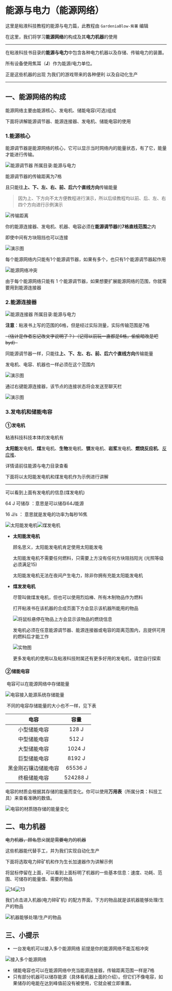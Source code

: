 # **能源与电力（能源网络）**

这里是粘液科技教程的能源与电力篇，此教程由 `GardeniaBlow-紫薯` 编辑

在这里，我们将学习**能源网络**的构成及其**电力机器**的使用

------

在粘液科技书目录的**能源与电力**中包含各种电力机器以及存储、传输电力的装置。

所有设备使用焦耳（**J**）作为能源/电力单位。

正是这些机器的出现 为我们的游戏带来的各种便利 以及自动化生产

------

## 一、能源网络的构成

能源网络主要由能源核心、发电机、储能电容(可选)组成

下面将讲解能源调节器、能源连接器、发电机、储能电容的使用

### 1.能源核心

能源调节器是能源网络的核心，它可以显示当时网络内的能量状态，有了它，能量才能进行传输。

![能源调节器 所属目录:能源与电力](image/1.3/1.png)

能源调节器的传输距离为7格

且只能往**上、下、左、右、前、后六个直线方向**传输能量

> 因为上、下方向不太方便教程进行演示，所以后续教程均以前、后、左、右四个方向进行示例演示

![传输距离](image/1.3/3.png)

你的能源连接器、发电机、机器、电容必须在**能源调节器**的**7格直线范围**之内

即使中间有方块阻挡也可以连接

![演示图](image/1.3/4.png)

每个能源网络内只能有1个能源调节器，如果有多个，也只有1个能源调节器起作用

![能源网络冲突](image/1.3/5.png)

由于每个能源网络只能有 1 个能源调节器，如果想要扩展能源网络的范围，你就需要用到能源连接器

### 2.能源连接器

![能源连接器 所属目录:能源与电力](image/1.3/2.png)

**注意**：粘液书上写的范围的6格，但是经过实际测量，实际传输范围是7格

~~（估计是作者忘记改文字说明了？）（记得以前玩一直都是6格，偷偷暗改是吧byd）~~

同能源调节器一样，只能往**上、下、左、右、前、后六个直线方向**传输能量

发电机、电容、机器也一样必须在这个范围内

![演示图](image/1.3/6.png)

通过右键能源连接器，该节点的连接状态将会发送至聊天栏

![演示图](image/1.3/7.png)

### 3.发电机和储能电容

#### ①发电机

粘液科技科技本体的发电机有

**太阳能**发电机、**煤**发电机、**生物**发电机、**镁**发电机、**岩浆**发电机、**燃烧反应机**、[反应堆](1.4.md)、

详情请前往能源与电力目录查看

下面将以太阳能发电机和煤发电机作为示例进行讲解

------

可以看到上面有发电机的信息(煤发电机)

64 J 可储存 ：意思是可以储存64J能源

16 J/s ： 意思就是发电的功率为每秒16焦

![太阳能发电机](image/1.3/8.png)![煤发电机](image/1.3/9.png)

- **太阳能发电机**

  顾名思义，太阳能发电机肯定使用太阳能发电

  太阳能发电机不需要任何燃料，只需要上方没有任何方块阻挡阳光 (光照等级必须满足15)

  太阳能发电机无法在夜间产生电力，除非你拥有充能太阳能发电机

- **煤发发电机**

  尽管叫做煤发电机，但也可以使用烈焰棒、所有木制物品作为燃料

  打开粘液书在该机器的合成页面下方会显示该机器所能用的物品

  ![将鼠标悬停在物品上方会显示该物品的燃烧信息](image/1.3/10.png)

  发电机必须在任意能源调节器、能源连接器或电容的距离范围内，且提供可用的燃料后才能工作

  ![实物图](image/1.3/11.png)

  更多发电机的使用以及粘液科技附属还有更多好用的发电机，请您自行探索

#### ②储能电容

​	电容可以在能源网络中存储能量

![电容接入能源系统存储能量](image/1.3/12.png)

​	不同的电容存储能量的大小也不一样，见下表

|         电容         |   容量   |
| :------------------: | :------: |
|     小型储能电容     |  128 J   |
|     中型储能电容     |  512 J   |
|     大型储能电容     |  1024 J  |
|     巨型储能电容     |  8192 J  |
| 黑金刚石镶边储能电容 | 65536 J  |
|     终极储能电容     | 524288 J |

​	电容的材质会根据其存储的能量而变化。你可以使用**万用表**（所属分类：科技工具）来查看准确的数值。

![电容的材质随存储的能量变化](image/1.3/item-capacitor.gif)

## 二、电力机器

~~电力机器，顾名思义就是需要电力的机器~~

这些机器能代替手工，并为我们实现自动化生产

下面将选取电力碎矿机和作为生长加速器作为讲解示例

将鼠标停留在上面，可以看到上面标明了机器的一些基本信息：速度、功耗、范围、可储存的能量值、需要的物品

![14](image/1.3/13.png)![13](image/1.3/14.png)

我们点击进入机器(电力碎矿机) 的配方界面，下方的物品就是该机器能够处理/生产的物品

![机器能够处理/生产的物品](image/1.3/16.png)

## 三、小提示

- 一台发电机可以接入多个能源网络 前提是你的能源网络不能互相冲突

![接入多个能源网络](image/1.3/100.png)

- 储能电容也可以在能源网络中充当能源连接器，传输距离范围一样是7格
- 只有部分机器可以储存能源（具体看机器上面的介绍）。但它们不像电容，如果储存的电能在达到峰值前没有被使用，它就会被立即重置。
